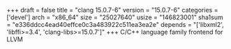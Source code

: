 +++
draft = false
title = "clang 15.0.7-6"
version = "15.0.7-6"
categories = ['devel']
arch = "x86_64"
size = "25027640"
usize = "146823001"
sha1sum = "e336ddcc4ead40effce0c3a483922c511ea3ea2e"
depends = "['libxml2', 'libffi>=3.4', 'clang-libs>=15.0.7']"
+++
C/C++ language family frontend for LLVM